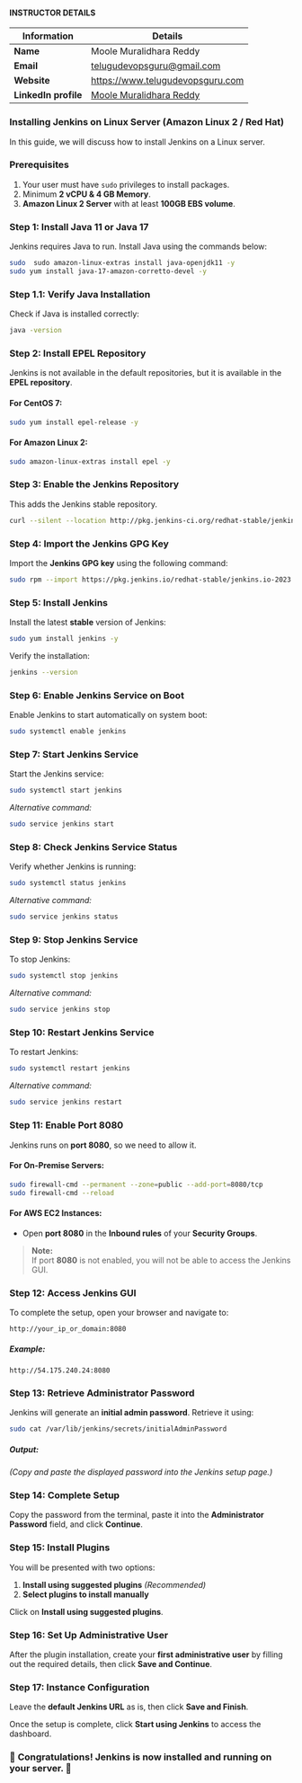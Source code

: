 #### INSTRUCTOR DETAILS

|  Information             | Details                                                                      |
|----------------------    |------------------------------------------------------------------------------|
| **Name**                 | Moole Muralidhara Reddy                                                      |
| **Email**                | telugudevopsguru@gmail.com                                                |
| **Website**              | https://www.telugudevopsguru.com               |
| **LinkedIn profile**     | [Moole Muralidhara Reddy](https://www.linkedin.com/in/moole-muralidhara-reddy) |

### Installing Jenkins on Linux Server (Amazon Linux 2 / Red Hat)

In this guide, we will discuss how to install Jenkins on a Linux server.

### **Prerequisites**
1. Your user must have `sudo` privileges to install packages.
2. Minimum **2 vCPU & 4 GB Memory**.
3. **Amazon Linux 2 Server** with at least **100GB EBS volume**.


### **Step 1: Install Java 11 or Java 17**
Jenkins requires Java to run. Install Java using the commands below:

```bash
sudo  sudo amazon-linux-extras install java-openjdk11 -y
sudo yum install java-17-amazon-corretto-devel -y
```



### **Step 1.1: Verify Java Installation**
Check if Java is installed correctly:

```bash
java -version
```



### **Step 2: Install EPEL Repository**
Jenkins is not available in the default repositories, but it is available in the **EPEL repository**.

#### For CentOS 7:
```bash
sudo yum install epel-release -y
```

#### For Amazon Linux 2:
```bash
sudo amazon-linux-extras install epel -y
```



### **Step 3: Enable the Jenkins Repository**
This adds the Jenkins stable repository.

```bash
curl --silent --location http://pkg.jenkins-ci.org/redhat-stable/jenkins.repo | sudo tee /etc/yum.repos.d/jenkins.repo
```



### **Step 4: Import the Jenkins GPG Key**
Import the **Jenkins GPG key** using the following command:

```bash
sudo rpm --import https://pkg.jenkins.io/redhat-stable/jenkins.io-2023.key
```



### **Step 5: Install Jenkins**
Install the latest **stable** version of Jenkins:

```bash
sudo yum install jenkins -y
```

Verify the installation:
```bash
jenkins --version
```



### **Step 6: Enable Jenkins Service on Boot**
Enable Jenkins to start automatically on system boot:

```bash
sudo systemctl enable jenkins
```



### **Step 7: Start Jenkins Service**
Start the Jenkins service:

```bash
sudo systemctl start jenkins
```

*Alternative command:*
```bash
sudo service jenkins start
```



### **Step 8: Check Jenkins Service Status**
Verify whether Jenkins is running:

```bash
sudo systemctl status jenkins
```

*Alternative command:*
```bash
sudo service jenkins status
```



### **Step 9: Stop Jenkins Service**
To stop Jenkins:

```bash
sudo systemctl stop jenkins
```

*Alternative command:*
```bash
sudo service jenkins stop
```



### **Step 10: Restart Jenkins Service**
To restart Jenkins:

```bash
sudo systemctl restart jenkins
```

*Alternative command:*
```bash
sudo service jenkins restart
```



### **Step 11: Enable Port 8080**
Jenkins runs on **port 8080**, so we need to allow it.

#### For On-Premise Servers:
```bash
sudo firewall-cmd --permanent --zone=public --add-port=8080/tcp
sudo firewall-cmd --reload
```

#### For AWS EC2 Instances:
- Open **port 8080** in the **Inbound rules** of your **Security Groups**.

> **Note:**  
> If port **8080** is not enabled, you will not be able to access the Jenkins GUI.



### **Step 12: Access Jenkins GUI**
To complete the setup, open your browser and navigate to:

```
http://your_ip_or_domain:8080
```

##### Example:
```
http://54.175.240.24:8080
```



### **Step 13: Retrieve Administrator Password**
Jenkins will generate an **initial admin password**. Retrieve it using:

```bash
sudo cat /var/lib/jenkins/secrets/initialAdminPassword
```

##### Output:
*(Copy and paste the displayed password into the Jenkins setup page.)*



### **Step 14: Complete Setup**
Copy the password from the terminal, paste it into the **Administrator Password** field, and click **Continue**.



### **Step 15: Install Plugins**
You will be presented with two options:
1. **Install using suggested plugins** *(Recommended)*
2. **Select plugins to install manually**

Click on **Install using suggested plugins**.



### **Step 16: Set Up Administrative User**
After the plugin installation, create your **first administrative user** by filling out the required details, then click **Save and Continue**.



### **Step 17: Instance Configuration**
Leave the **default Jenkins URL** as is, then click **Save and Finish**.

Once the setup is complete, click **Start using Jenkins** to access the dashboard.


### 🎉 **Congratulations! Jenkins is now installed and running on your server.** 🚀
